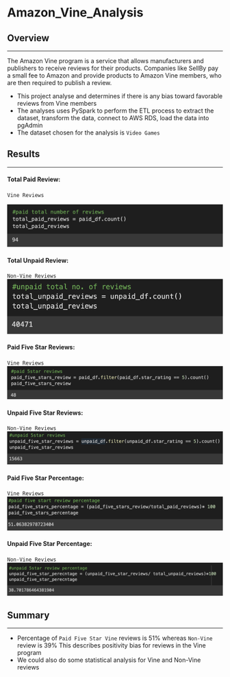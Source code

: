 # Amazon_Vine_Analysis

## Overview
---
The Amazon Vine program is a service that allows manufacturers and publishers to receive reviews for their products. Companies like SellBy pay a small fee to Amazon and provide products to Amazon Vine members, who are then required to publish a review.
 - This project analyse and determines if there is any bias toward favorable reviews from Vine members
 - The analyses uses PySpark to perform the ETL process to extract the dataset, transform the data, connect to AWS RDS, load the data into pgAdmin
 - The dataset chosen for the analysis is `Video Games`

## Results
---
#### Total Paid Review:
`Vine Reviews`

<img src = "total_paid_reviews.png">

#### Total Unpaid Review:
`Non-Vine Reviews`
<img src = "total_unpaid_reviews.png">

#### Paid Five Star Reviews:
`Vine Reviews`
<img src="paid_five_star_reviews.png">

#### Unpaid Five Star Reviews:
`Non-Vine Reviews`
<img src= "unpaid_five_star.png">

#### Paid Five Star Percentage:
`Vine Reviews`
<img src = "paid_five_star_percent.png">

#### Unpaid Five Star Percentage:
`Non-Vine Reviews`
<img src = "unpaid_five_star_percent.png">

## Summary
---
- Percentage of `Paid Five Star Vine` reviews is 51% whereas `Non-Vine` review is 39%
This describes positivity bias for reviews in the Vine program 
- We could also do some statistical analysis for Vine and Non-Vine reviews